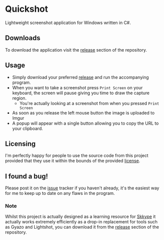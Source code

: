 Quickshot
=========

Lightweight screenshot application for Windows written in C#.

## Downloads
To download the application visit the [release] section of the repository.

## Usage
- Simply download your preferred [release] and run the accompanying program.
- When you want to take a screenshot press `Print Screen` on your keyboard, the screen will pause giving you time to draw the capture region.
  - You're actually looking at a screenshot from when you pressed `Print Screen`
- As soon as you release the left mouse button the image is uploaded to Imgur
- A popup will appear with a single button allowing you to copy the URL to your clipboard.

## Licensing
I'm perfectly happy for people to use the source code from this project provided that they use it within the bounds of the provided [license].

## I found a bug!
Please post it on the [issue] tracker if you haven't already, it's the easiest way for me to keep up to date on any flaws in the program.

### Note
Whilst this project is actually designed as a learning resource for [Skkype](http://github.com/Skkype) it actually works extremely efficiently as a drop-in replacement for tools such as Gyazo and Lightshot, you can download it from the [release] section of the repository.

[release]: https://github.com/charries96/Quickshot/releases
[license]: https://github.com/charries96/Quickshot/blob/master/LICENSE
[issue]: https://github.com/charries96/Quickshot/issues
